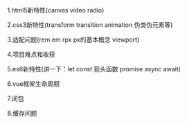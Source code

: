 1.html5新特性(canvas video radio)

2.css3新特性(transform transition animation 伪类伪元素等)

3.适配问题(rem em rpx px的基本概念 viewport)

4.项目难点和收获

5.es6新特性(讲一下：let const 箭头函数 promise async await)

6.vue框架生命周期

7.闭包

8.缓存问题